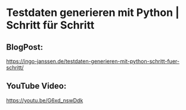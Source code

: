 # Testdaten generieren mit Python | Schritt für Schritt
## BlogPost:
https://ingo-janssen.de/testdaten-generieren-mit-python-schritt-fuer-schritt/
## YouTube Video:
https://youtu.be/G6xd_nswDdk
